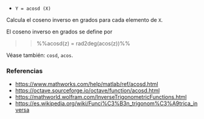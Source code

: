 - `Y = acosd (X)`

Calcula el coseno inverso en grados para cada elemento de `X`.

El coseno inverso en grados se define por

> > %%acosd(z) = rad2deg(acos(z))%%

Véase también: `cosd`, `acos`.

### Referencias

- https://www.mathworks.com/help/matlab/ref/acosd.html
- https://octave.sourceforge.io/octave/function/acosd.html
- https://mathworld.wolfram.com/InverseTrigonometricFunctions.html
- https://es.wikipedia.org/wiki/Funci%C3%B3n_trigonom%C3%A9trica_inversa
